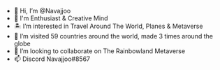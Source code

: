 - 👋 Hi, I’m @Navajjoo
- 👀 I'm Enthusiast & Creative Mind
- 🏝️ I’m interested in Travel Around The World, Planes & Metaverse
- 🌱 I’m visited 59 countries around the world, made 3 times around the globe
- 💞️ I’m looking to collaborate on The Rainbowland Metaverse
- 📫 Discord Navajjoo#8567

<!---
Cherokkee888/Cherokkee888 is a ✨ special ✨ repository because its `README.md` (this file) appears on your GitHub profile.
You can click the Preview link to take a look at your changes.
--->
